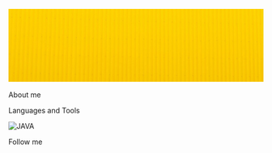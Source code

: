 ![Header](https://github.com/NikitaKeith/NikitaKeith/blob/main/assets/1.jpg?raw=true)

About me

Languages and Tools

![JAVA](https://img.shields.io/badge/-JAVA-f8c700?style=for-the-badge&logo=appveyor)

Follow me